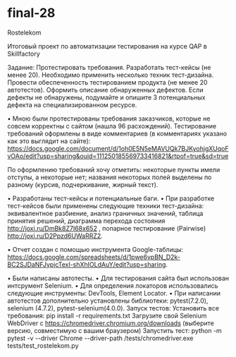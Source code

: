 # final-28

Rostelekom

Итоговый проект по автоматизации тестирования на курсе QAP в Skillfactory

Задание: Протестировать требования. Разработать тест-кейсы (не менее 20). Необходимо применить несколько техник тест-дизайна. Провести обеспеченность тестированием продукта (не менее 20 автотестов). Оформить описание обнаруженных дефектов. Если дефекты не обнаружены, подумайте и опишите 3 потенциальных дефекта на специализированном ресурсе.

• Мною были протестированы требования заказчиков, которые не совсем корректны с сайтом (нашла 96 расхождений). Тестирование требований оформлены в виде комментариев (в комментариях указано как это выглядит на сайте): https://docs.google.com/document/d/1oh0E5N5eMAVUQk7BJKyohjgXUqoFvOAo/edit?usp=sharing&ouid=111250185569733416821&rtpof=true&sd=true

По оформлению требований хочу отметить: некоторые пункты имели отступы, а некоторые нет; названия некоторых полей выделены по разному (курсив, подчеркивание, жирный текст).

• Разработаны тест-кейсы и потенциальные баги. • При разработке тест-кейсов были применены следующие техники тест-дизайна: эквивалентное разбиение, анализ граничных значений, таблица принятия решений, диаграмма перехода состояния http://joxi.ru/DmBk8Z7I68x652 , попарное тестирование (Pairwise) http://joxi.ru/D2Ppzd6UWaRRZ2.

• Отчет создан с помощью инструмента Google-таблицы: https://docs.google.com/spreadsheets/d/1pwe6vpBN_D2k-BC2SJDaNFJypjcTexI-shXhIOLdAuY/edit?usp=sharing.

• Были написаны автотесты. • Для тестирования сайта был использован интсрумент Selenium. • Для определения локаторов использовались следующие инструменты: DevTools, Element Locator. • При написании автотестов дополнительно установлены библиотеки: pytest(7.2.0), selenium (4.7.2), pytest-selenium(4.0.0). Запуск тестов: Установить все требования: pip install -r requirements.txt Загрузите свой Selenium WebDriver с https://chromedriver.chromium.org/downloads (выберите версию, совместимую с вашим браузером) Запустить тест: python -m pytest -v --driver Chrome --driver-path /tests/chromedriver.exe tests/test_rostelekom.py
